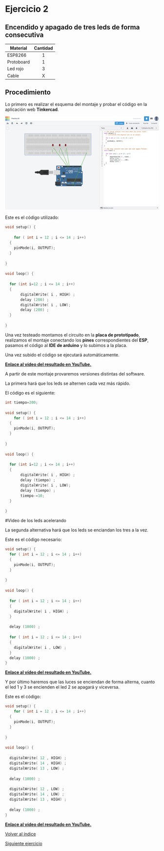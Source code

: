 <h1>Ejercicio 2</h1>

<h2>Encendido y apagado de tres leds de forma consecutiva</h2>

| Material        | Cantidad           |
| ------------- |:-------------:|
| ESP8266       | 1      |
| Protoboard    | 1      |
| Led rojo      | 3      |
|Cable          | X      |      

<h2>Procedimiento</h2>

Lo primero es realizar el esquema del montaje y probar el código en la aplicación web __Tinkercad__.

<img src="img/Ejercicio_02.png" alt="Ejercicio_01.png" width="800"/>

Este es el código utilizado:

```c
void setup() {
  
    for ( int i = 12 ; i <= 14 ; i++)
  {
    pinMode(i, OUTPUT);
  }

}

void loop() {
      
  for (int i=12 ; i <= 14 ; i++)
  {
       digitalWrite( i , HIGH) ;
       delay (200) ;
       digitalWrite( i , LOW);
       delay (200) ;
  }

}
```

Una vez testeado montamos el circuito en la __placa de prototipado__, realizamos el montaje conectando los __pines__ correspondientes del __ESP__, pasamos el código al __IDE de arduino__ y lo subimos a la placa.

Una vez subido el código se ejecutará automáticamente.

__[Enlace al vídeo del resultado en YouTube.](https://www.youtube.com/watch?v=6PnX7DMUtBI&feature=youtu.be)__

A partir de este montaje provaremos versiones distintas del software.

La primera hará que los leds se alternen cada vez más rápido.

El código es el siguiente:

```c
int tiempo=200;

void setup() {
    for ( int i = 12 ; i <= 14 ; i++)
  {
    pinMode(i, OUTPUT);
  }

}

void loop() {
    
  for (int i=12 ; i <= 14 ; i++)
  {
       digitalWrite( i , HIGH) ;
       delay (tiempo) ;
       digitalWrite( i , LOW);
       delay (tiempo) ;
       tiempo-=10;
  }

}
```

#Video de los leds acelerando

La segunda alternativa hará que los leds se enciandan los tres a la vez.

Este es el código necesario:

```c
void setup() {
  for ( int i = 12 ; i <= 14 ; i++)
  {
    pinMode(i, OUTPUT);
  }

}

void loop() {
    
  for ( int i = 12 ; i <= 14 ; i++)
  {
    digitalWrite( i , HIGH) ;
  }
  
  delay (1000) ;
  
  for ( int i = 12 ; i <= 14 ; i++)
  {
    digitalWrite( i , LOW) ;
  }
  delay (1000) ;
}
```

__[Enlace al vídeo del resultado en YouTube.](https://www.youtube.com/watch?v=a5tkJRlMbxE&feature=youtu.be)__

Y por último haremos que las luces se enciendan de forma alterna, cuanto el led 1 y 3 se encienden el led 2 se apagará y viceversa.

Este es el código:

```c
void setup() {
    for ( int i = 12 ; i <= 14 ; i++)
  {
    pinMode(i, OUTPUT);
  }

}

void loop() {
      
  digitalWrite( 12 , HIGH) ;
  digitalWrite( 14 , HIGH) ;
  digitalWrite( 13 , LOW) ;
    
  delay (1000) ;
   
  digitalWrite( 12 , LOW) ;
  digitalWrite( 14 , LOW) ;
  digitalWrite( 13 , HIGH) ;
 
  delay (1000) ;
}
```

__[Enlace al vídeo del resultado en YouTube.](https://www.youtube.com/watch?v=nlrVwDGPY7Y&feature=youtu.be)__

[Volver al índice](readme.md)

[Siguiente ejercicio](Ejercicio3.md)
